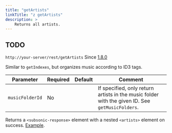 ```yaml
---
title: "getArtists"
linkTitle: "z getArtists"
description: >
    Returns all artists.
---
```


## TODO

`http://your-server/rest/getArtists` Since [1.8.0](../subsonic-versions)

Similar to `getIndexes`, but organizes music according to ID3 tags.

| Parameter | Required | Default | Comment |
| --- | --- | --- | --- |
| `musicFolderId` | No  |     | If specified, only return artists in the music folder with the given ID. See `getMusicFolders`. |

Returns a `<subsonic-response>` element with a nested `<artists>` element on success. [Example](http://subsonic.org/pages/inc/api/examples/artists_example_1.xml).
